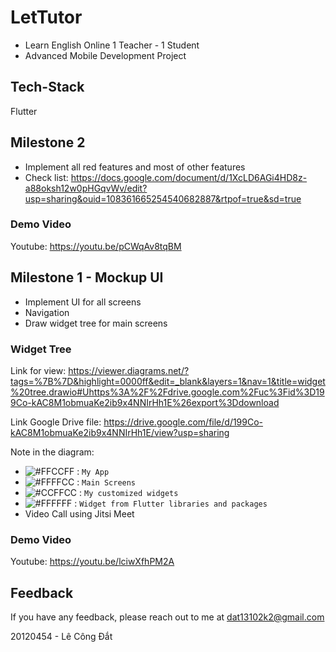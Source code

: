 # LetTutor

- Learn English Online 1 Teacher - 1 Student
- Advanced Mobile Development Project

## Tech-Stack

Flutter

## Milestone 2

- Implement all red features and most of other features
- Check list: https://docs.google.com/document/d/1XcLD6AGi4HD8z-a88oksh12w0pHGqvWv/edit?usp=sharing&ouid=108361665254540682887&rtpof=true&sd=true

### Demo Video

Youtube: https://youtu.be/pCWqAv8tqBM

## Milestone 1 - Mockup UI

- Implement UI for all screens
- Navigation
- Draw widget tree for main screens 

### Widget Tree

Link for view: https://viewer.diagrams.net/?tags=%7B%7D&highlight=0000ff&edit=_blank&layers=1&nav=1&title=widget%20tree.drawio#Uhttps%3A%2F%2Fdrive.google.com%2Fuc%3Fid%3D199Co-kAC8M1obmuaKe2ib9x4NNIrHh1E%26export%3Ddownload

Link Google Drive file: https://drive.google.com/file/d/199Co-kAC8M1obmuaKe2ib9x4NNIrHh1E/view?usp=sharing

Note in the diagram:
- ![#FFCCFF](https://placehold.co/15x15/FFCCFF/FFCCFF.png) : ```My App```
- ![#FFFFCC](https://placehold.co/15x15/FFFFCC/FFFFCC.png) : ```Main Screens```
- ![#CCFFCC](https://placehold.co/15x15/CCFFCC/CCFFCC.png) : ```My customized widgets```
- ![#FFFFFF](https://placehold.co/15x15/FFFFFF/FFFFFF.png) : ```Widget from Flutter libraries and packages```
- Video Call using Jitsi Meet

### Demo Video

Youtube: https://youtu.be/lciwXfhPM2A

## Feedback
If you have any feedback, please reach out to me at dat13102k2@gmail.com

20120454 - Lê Công Đắt
